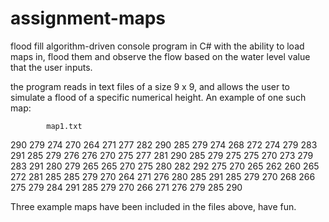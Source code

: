 # assignment-maps
flood fill algorithm-driven console program in C# with the ability to load maps in, flood them and observe the flow based on the water level value that the user inputs.

the program reads in text files of a size 9 x 9, and allows the user to simulate a flood of a specific numerical height.
An example of one such map: 

            map1.txt

290 279 274 270 264 271 277 282 290
285 279 274 268 272 274 279 283 291
285 279 276 276 270 275 277 281 290
285 279 275 275 270 273 279 283 291
280 279 265 265 270 275 280 282 292
275 270 265 262 260 265 272 281 285
285 279 270 264 271 276 280 285 291
285 279 270 268 266 275 279 284 291
285 279 270 266 271 276 279 285 290

Three example maps have been included in the files above, have fun.
